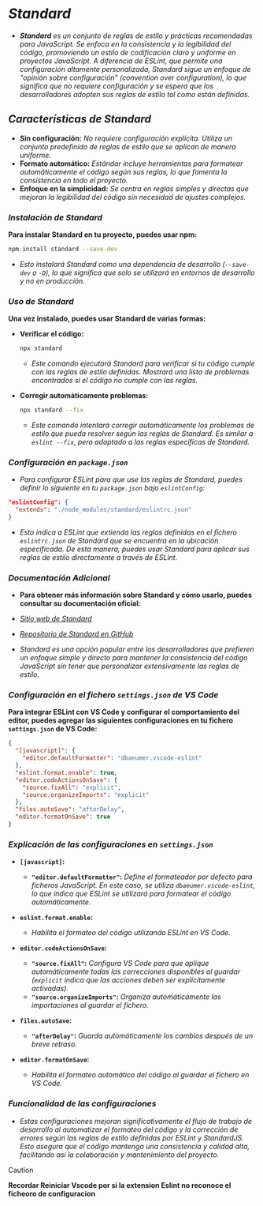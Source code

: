 <!-- Autor: Daniel Benjamin Perez Morales -->
<!-- GitHub: https://github.com/DanielBenjaminPerezMoralesDev13 -->
<!-- Gitlab: https://gitlab.com/DanielBenjaminPerezMoralesDev13 -->
<!-- Correo electrónico: danielperezdev@proton.me -->

# ***Standard***

- ***Standard** es un conjunto de reglas de estilo y prácticas recomendadas para JavaScript. Se enfoca en la consistencia y la legibilidad del código, promoviendo un estilo de codificación claro y uniforme en proyectos JavaScript. A diferencia de ESLint, que permite una configuración altamente personalizada, Standard sigue un enfoque de "opinión sobre configuración" (convention over configuration), lo que significa que no requiere configuración y se espera que los desarrolladores adopten sus reglas de estilo tal como están definidas.*

## ***Características de Standard***

- **Sin configuración:** *No requiere configuración explícita. Utiliza un conjunto predefinido de reglas de estilo que se aplican de manera uniforme.*
- **Formato automático:** *Estándar incluye herramientas para formatear automáticamente el código según sus reglas, lo que fomenta la consistencia en todo el proyecto.*
- **Enfoque en la simplicidad:** *Se centra en reglas simples y directas que mejoran la legibilidad del código sin necesidad de ajustes complejos.*

### ***Instalación de Standard***

**Para instalar Standard en tu proyecto, puedes usar npm:**

```bash
npm install standard --save-dev
```

- *Esto instalará Standard como una dependencia de desarrollo (`--save-dev` o `-D`), lo que significa que solo se utilizará en entornos de desarrollo y no en producción.*

### ***Uso de Standard***

**Una vez instalado, puedes usar Standard de varias formas:**

- **Verificar el código:**

  ```bash
  npx standard
  ```

  - *Este comando ejecutará Standard para verificar si tu código cumple con las reglas de estilo definidas. Mostrará una lista de problemas encontrados si el código no cumple con las reglas.*

- **Corregir automáticamente problemas:**

  ```bash
  npx standard --fix
  ```

  - *Este comando intentará corregir automáticamente los problemas de estilo que pueda resolver según las reglas de Standard. Es similar a `eslint --fix`, pero adaptado a las reglas específicas de Standard.*

### ***Configuración en `package.json`***

- *Para configurar ESLint para que use las reglas de Standard, puedes definir lo siguiente en tu `package.json` bajo `eslintConfig`:*

```json
"eslintConfig": {
  "extends": "./node_modules/standard/eslintrc.json"
}
```

- *Esto indica a ESLint que extienda las reglas definidas en el fichero `eslintrc.json` de Standard que se encuentra en la ubicación especificada. De esta manera, puedes usar Standard para aplicar sus reglas de estilo directamente a través de ESLint.*

### ***Documentación Adicional***

- **Para obtener más información sobre Standard y cómo usarlo, puedes consultar su documentación oficial:**

- *[Sitio web de Standard](https://standardjs.com/ "https://standardjs.com/")*
- *[Repositorio de Standard en GitHub](https://github.com/standard/standard "https://github.com/standard/standard")*

- *Standard es una opción popular entre los desarrolladores que prefieren un enfoque simple y directo para mantener la consistencia del código JavaScript sin tener que personalizar extensivamente las reglas de estilo.*

### ***Configuración en el fichero `settings.json` de VS Code***

**Para integrar ESLint con VS Code y configurar el comportamiento del editor, puedes agregar las siguientes configuraciones en tu fichero `settings.json` de VS Code:**

```json
{
  "[javascript]": {
    "editor.defaultFormatter": "dbaeumer.vscode-eslint"
  },
  "eslint.format.enable": true,
  "editor.codeActionsOnSave": {
    "source.fixAll": "explicit",
    "source.organizeImports": "explicit"
  },
  "files.autoSave": "afterDelay",
  "editor.formatOnSave": true
}
```

### ***Explicación de las configuraciones en `settings.json`***

- **`[javascript]`:**
  - **`"editor.defaultFormatter"`:** *Define el formateador por defecto para ficheros JavaScript. En este caso, se utiliza `dbaeumer.vscode-eslint`, lo que indica que ESLint se utilizará para formatear el código automáticamente.*

- **`eslint.format.enable`:**
  - *Habilita el formateo del código utilizando ESLint en VS Code.*

- **`editor.codeActionsOnSave`:**
  - **`"source.fixAll"`:** *Configura VS Code para que aplique automáticamente todas las correcciones disponibles al guardar (`explicit` indica que las acciones deben ser explícitamente activadas).*
  - **`"source.organizeImports"`:** *Organiza automáticamente las importaciones al guardar el fichero.*

- **`files.autoSave`:**
  - **`"afterDelay"`:** *Guarda automáticamente los cambios después de un breve retraso.*

- **`editor.formatOnSave`:**
  - *Habilita el formateo automático del código al guardar el fichero en VS Code.*

### ***Funcionalidad de las configuraciones***

- *Estas configuraciones mejoran significativamente el flujo de trabajo de desarrollo al automatizar el formateo del código y la corrección de errores según las reglas de estilo definidas por ESLint y StandardJS. Esto asegura que el código mantenga una consistencia y calidad alta, facilitando así la colaboración y mantenimiento del proyecto.*

> [!CAUTION]
> **Recordar Reiniciar Vscode por si la extension Eslint no reconoce el ficheoro de configuracion**
